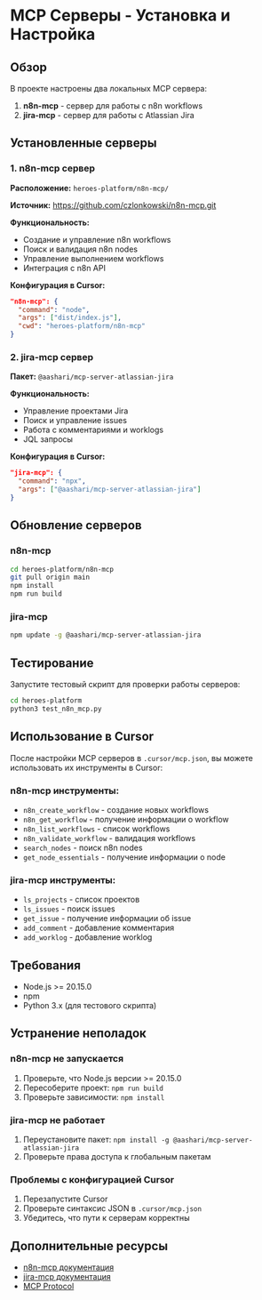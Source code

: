 # MCP Серверы - Установка и Настройка

## Обзор

В проекте настроены два локальных MCP сервера:

1. **n8n-mcp** - сервер для работы с n8n workflows
2. **jira-mcp** - сервер для работы с Atlassian Jira

## Установленные серверы

### 1. n8n-mcp сервер

**Расположение:** `heroes-platform/n8n-mcp/`

**Источник:** https://github.com/czlonkowski/n8n-mcp.git

**Функциональность:**
- Создание и управление n8n workflows
- Поиск и валидация n8n nodes
- Управление выполнением workflows
- Интеграция с n8n API

**Конфигурация в Cursor:**
```json
"n8n-mcp": {
  "command": "node",
  "args": ["dist/index.js"],
  "cwd": "heroes-platform/n8n-mcp"
}
```

### 2. jira-mcp сервер

**Пакет:** `@aashari/mcp-server-atlassian-jira`

**Функциональность:**
- Управление проектами Jira
- Поиск и управление issues
- Работа с комментариями и worklogs
- JQL запросы

**Конфигурация в Cursor:**
```json
"jira-mcp": {
  "command": "npx",
  "args": ["@aashari/mcp-server-atlassian-jira"]
}
```

## Обновление серверов

### n8n-mcp

```bash
cd heroes-platform/n8n-mcp
git pull origin main
npm install
npm run build
```

### jira-mcp

```bash
npm update -g @aashari/mcp-server-atlassian-jira
```

## Тестирование

Запустите тестовый скрипт для проверки работы серверов:

```bash
cd heroes-platform
python3 test_n8n_mcp.py
```

## Использование в Cursor

После настройки MCP серверов в `.cursor/mcp.json`, вы можете использовать их инструменты в Cursor:

### n8n-mcp инструменты:
- `n8n_create_workflow` - создание новых workflows
- `n8n_get_workflow` - получение информации о workflow
- `n8n_list_workflows` - список workflows
- `n8n_validate_workflow` - валидация workflows
- `search_nodes` - поиск n8n nodes
- `get_node_essentials` - получение информации о node

### jira-mcp инструменты:
- `ls_projects` - список проектов
- `ls_issues` - поиск issues
- `get_issue` - получение информации об issue
- `add_comment` - добавление комментария
- `add_worklog` - добавление worklog

## Требования

- Node.js >= 20.15.0
- npm
- Python 3.x (для тестового скрипта)

## Устранение неполадок

### n8n-mcp не запускается
1. Проверьте, что Node.js версии >= 20.15.0
2. Пересоберите проект: `npm run build`
3. Проверьте зависимости: `npm install`

### jira-mcp не работает
1. Переустановите пакет: `npm install -g @aashari/mcp-server-atlassian-jira`
2. Проверьте права доступа к глобальным пакетам

### Проблемы с конфигурацией Cursor
1. Перезапустите Cursor
2. Проверьте синтаксис JSON в `.cursor/mcp.json`
3. Убедитесь, что пути к серверам корректны

## Дополнительные ресурсы

- [n8n-mcp документация](https://github.com/czlonkowski/n8n-mcp)
- [jira-mcp документация](https://www.npmjs.com/package/@aashari/mcp-server-atlassian-jira)
- [MCP Protocol](https://modelcontextprotocol.io/)
